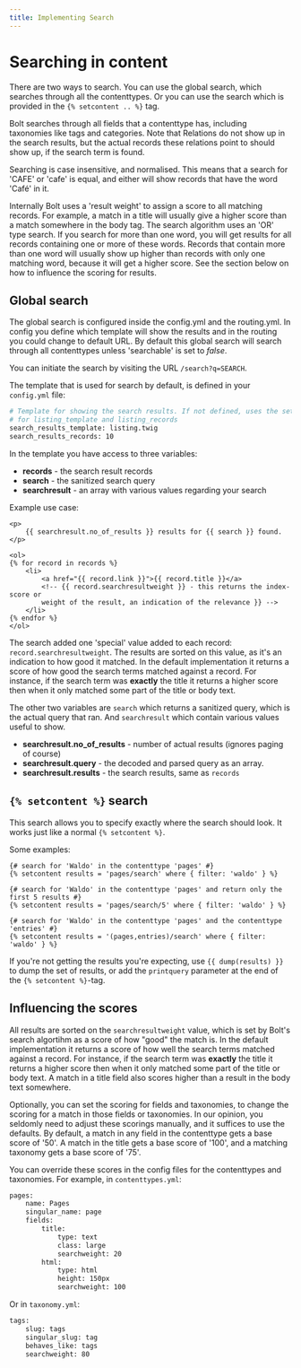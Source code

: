 ```yaml
---
title: Implementing Search
---
```

Searching in content
====================

There are two ways to search. You can use the global search, which searches
through all the contenttypes. Or you can use the search which is provided in
the `{% setcontent .. %}` tag.

Bolt searches through all fields that a contenttype has, including taxonomies
like tags and categories. Note that Relations do not show up in the search
results, but the actual records these relations point to should show up, if the
search term is found.

Searching is case insensitive, and normalised. This means that a search for
'CAFE' or 'cafe' is equal, and either will show records that have the word
'Café' in it.

Internally Bolt uses a 'result weight' to assign a score to all matching
records. For example, a match in a title will usually give a higher score than
a match somewhere in the body tag. The search algorithm uses an 'OR' type
search. If you search for more than one word, you will get results for all
records containing one or more of these words. Records that contain more than
one word will usually show up higher than records with only one matching word,
because it will get a higher score. See the section below on how to influence
the scoring for results.

Global search
-------------

The global search is configured inside the config.yml and the routing.yml. In
config you define which template will show the results and in the routing you
could change to default URL. By default this global search will search through
all contenttypes unless 'searchable' is set to _false_.

You can initiate the search by visiting the URL `/search?q=SEARCH`.

The template that is used for search by default, is defined in your
`config.yml` file:

```apache
# Template for showing the search results. If not defined, uses the settings
# for listing_template and listing_records
search_results_template: listing.twig
search_results_records: 10
```

In the template you have access to three variables:

  - **records** - the search result records
  - **search** - the sanitized search query
  - **searchresult** - an array with various values regarding your search

Example use case:

```
<p>
    {{ searchresult.no_of_results }} results for {{ search }} found.
</p>

<ol>
{% for record in records %}
    <li>
        <a href="{{ record.link }}">{{ record.title }}</a>
        <!-- {{ record.searchresultweight }} - this returns the index-score or
        weight of the result, an indication of the relevance }} -->
    </li>
{% endfor %}
</ol>
```

The search added one 'special' value added to each record:
`record.searchresultweight`. The results are sorted on this value, as it's an
indication to how good it matched. In the default implementation it returns a
score of how good the search terms matched against a record. For instance, if
the search term was **exactly** the title it returns a higher score then when
it only matched some part of the title or body text.

The other two variables are `search` which returns a sanitized query, which is
the actual query that ran. And `searchresult` which contain various values
useful to show.

  - **searchresult.no_of_results** - number of actual results
    (ignores paging of course)
  - **searchresult.query** - the decoded and parsed query as an array.
  - **searchresult.results** - the search results, same as `records`

## `{% setcontent %}` search

This search allows you to specify exactly where the search should look. It
works just like a normal `{% setcontent %}`.

Some examples:

```
{# search for 'Waldo' in the contenttype 'pages' #}
{% setcontent results = 'pages/search' where { filter: 'waldo' } %}

{# search for 'Waldo' in the contenttype 'pages' and return only the first 5 results #}
{% setcontent results = 'pages/search/5' where { filter: 'waldo' } %}

{# search for 'Waldo' in the contenttype 'pages' and the contenttype 'entries' #}
{% setcontent results = '(pages,entries)/search' where { filter: 'waldo' } %}
```

If you're not getting the results you're expecting, use `{{ dump(results) }}`
to dump the set of results, or add the `printquery` parameter at the end of the
`{% setcontent %}`-tag.

## Influencing the scores

All results are sorted on the `searchresultweight` value, which is set by
Bolt's search algortihm as a score of how "good" the match is. In the default
implementation it returns a score of how well the search terms matched against
a record. For instance, if the search term was **exactly** the title it returns
a higher score then when it only matched some part of the title or body text. A
match in a title field also scores higher than a result in the body text
somewhere.

Optionally, you can set the scoring for fields and taxonomies, to change the
scoring for a match in those fields or taxonomies. In our opinion, you seldomly
need to adjust these scorings manually, and it suffices to use the defaults. By
default, a match in any field in the contenttype gets a base score of '50'. A
match in the title gets a base score of '100', and a matching taxonomy gets a
base score of '75'.

You can override these scores in the config files for the contenttypes and
taxonomies. For example, in `contenttypes.yml`:

```apache
pages:
    name: Pages
    singular_name: page
    fields:
        title:
            type: text
            class: large
            searchweight: 20
        html:
            type: html
            height: 150px
            searchweight: 100
```

Or in `taxonomy.yml`:

```apache
tags:
    slug: tags
    singular_slug: tag
    behaves_like: tags
    searchweight: 80
```
